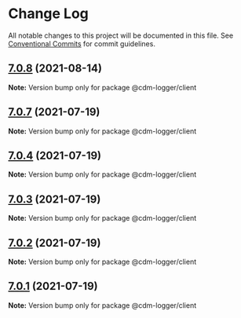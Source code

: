 # Change Log

All notable changes to this project will be documented in this file.
See [Conventional Commits](https://conventionalcommits.org) for commit guidelines.

## [7.0.8](https://github.com/cdmbase/cdm-logger/compare/v7.0.7...v7.0.8) (2021-08-14)

**Note:** Version bump only for package @cdm-logger/client





## [7.0.7](https://github.com/cdmbase/cdm-logger/compare/v7.0.6...v7.0.7) (2021-07-19)

**Note:** Version bump only for package @cdm-logger/client





## [7.0.4](https://github.com/cdmbase/cdm-logger/compare/v7.0.3...v7.0.4) (2021-07-19)

**Note:** Version bump only for package @cdm-logger/client





## [7.0.3](https://github.com/cdmbase/cdm-logger/compare/v7.0.2...v7.0.3) (2021-07-19)

**Note:** Version bump only for package @cdm-logger/client





## [7.0.2](https://github.com/cdmbase/cdm-logger/compare/v7.0.1...v7.0.2) (2021-07-19)

**Note:** Version bump only for package @cdm-logger/client





## [7.0.1](https://github.com/cdmbase/cdm-logger/compare/v6.0.0...v7.0.1) (2021-07-19)

**Note:** Version bump only for package @cdm-logger/client
